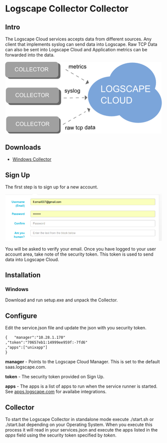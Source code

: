 # Logscape Collector Collector

## Intro 

The Logscape Cloud services accepts data from different sources. Any client that implements syslog can send data into Logscape. Raw TCP Data can also be sent into Logscape Cloud and Application metrics can be forwarded into the data. 

 ![](/docs/images/overview.png) 

## Downloads

 * [Windows Collector](installers/windows/setup.exe) 

## Sign Up

The first step is to sign up for a new account. 

 ![](/docs/images/signup.png) 

You will be asked to verify your email. Once you have logged to your user account area, take note of the security token. This token is used to send data into Logscape Cloud.

## Installation

### Windows 

Download and run setup.exe and unpack the Collector. 



## Configure 

Edit the service.json file and update the json with you security token.  

	{	"manager":"10.28.1.170" 
	,"token":"70657eb1:14999ee959f:-7fd6"
	,"apps":["unixapp"]
	}

**manager** - Points to the Logscape Cloud Manager. This is set to the default saas.logscape.com. 
	
**token** - The security token provided on Sign Up.

**apps** - The apps is a list of apps to run when the service runner is started. See [apps.logscape.com](http://apps.logscape.com) for availabe integrations.  

## Collector 

To start the Logscape Collector  in standalone mode execute ./start.sh or ./start.bat depending on your Operating System. When you execute this process it will read in your services.json and execute the apps listed in the *apps* field using the security token specified by *token*. 



